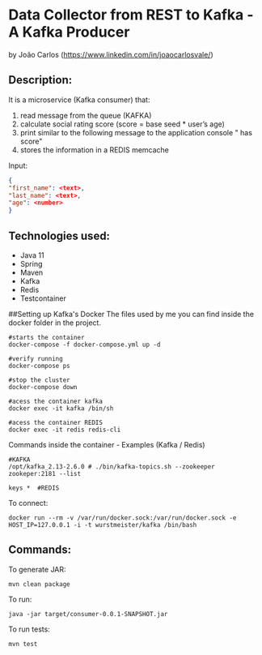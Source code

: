 # Data Collector from REST to Kafka - A Kafka Producer
by João Carlos (https://www.linkedin.com/in/joaocarlosvale/)

## Description:

It is a microservice (Kafka consumer) that:
1. read message from the queue (KAFKA)
2. calculate social rating score (score = base seed * user’s age)
3. print similar to the following message to the application console
"<firstName> <lastName> has <socialRatingScore> score"
4. stores the information in a REDIS memcache

Input:
```json
{
"first_name": <text>,
"last_name": <text>,
"age": <number>
}
```

## Technologies used:
* Java 11
* Spring
* Maven 
* Kafka
* Redis
* Testcontainer

##Setting up Kafka's Docker
The files used by me you can find inside the docker folder in the project.

    #starts the container
    docker-compose -f docker-compose.yml up -d
    
    #verify running
    docker-compose ps
    
    #stop the cluster
    docker-compose down
    
    #acess the container kafka
    docker exec -it kafka /bin/sh
    
    #acess the container REDIS
    docker exec -it redis redis-cli

Commands inside the container - Examples (Kafka / Redis)
    
    #KAFKA
    /opt/kafka_2.13-2.6.0 # ./bin/kafka-topics.sh --zookeeper zookeper:2181 --list
    
    keys *  #REDIS

To connect:
    
    docker run --rm -v /var/run/docker.sock:/var/run/docker.sock -e HOST_IP=127.0.0.1 -i -t wurstmeister/kafka /bin/bash

## Commands:

To generate JAR:

    mvn clean package

To run:

    java -jar target/consumer-0.0.1-SNAPSHOT.jar
    
To run tests:

    mvn test
